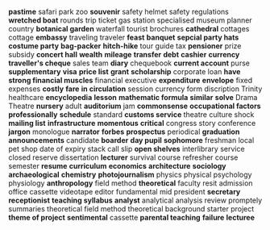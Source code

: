 **pastime**
safari park
zoo
**souvenir**
safety helmet
safety regulations
**wretched boat**
rounds trip ticket
gas station
specialised museum
planner
country
**botanical garden**
waterfall
tourist brochures
**cathedral**
cottages
cottage
**embassy**
traveling
traveler
**feast**
**banquet**
**sepcial party hats**
**costume party**
**bag-packer**
**hitch-hike**
tour guide
tax
**pensioner**
prize
subsidy
**concert hall**
**wealth**
**mileage**
**transfer**
**debt**
**cashier**
**currency**
**traveller's cheque**
sales team
**diary**
chequebook
**current account**
purse
**supplementary**
**visa**
**price list**
**grant**
**scholarship**
corporate loan
**have strong financial muscles**
financial executive
**expenditure**
**envelope**
fixed expenses
**costly**
**fare**
**in circulation**
session
currency form
discription
Trinity
healthcare
**encyclopedia**
**lesson**
**mathematic formula**
**similar**
**solve**
Drama Theatre
**nursery**
adult
**auditorium**
jam
**commonsense**
**occupational factors**
**professionally**
**schedule**
standard
**customs service**
theatre
culture shock
**mailing list**
**infrastructure**
**momentous**
**critical**
congress
story conference
**jargon**
monologue
**narrator**
**forbes**
**prospectus**
periodical
**graduation announcements**
candidate
**boarder**
**day pupil**
**sophomore**
freshman
local pet shop
date of expiry
stack
call slip
**open shelves**
interlibrary service
closed reserve
dissertation
**lecturer**
survival course
refresher course
semester
**resume**
**curriculum**
**economics**
**architecture**
**sociology**
**archaeological**
**chemistry**
**photojournalism**
physics
physical
psychology
physiology
**anthropology**
field method
**theoretical**
faculty
resit
admission office
cassette
videotape editor
fundamental
mid
president
**secretary**
**receptionist**
**teaching syllabus**
**analyst**
analytical
analysis
review promptely
summaries
theoretical
field method
theoretical background
starter project
**theme of project**
**sentimental**
cassette
**parental teaching**
**failure**
**lecturee**
